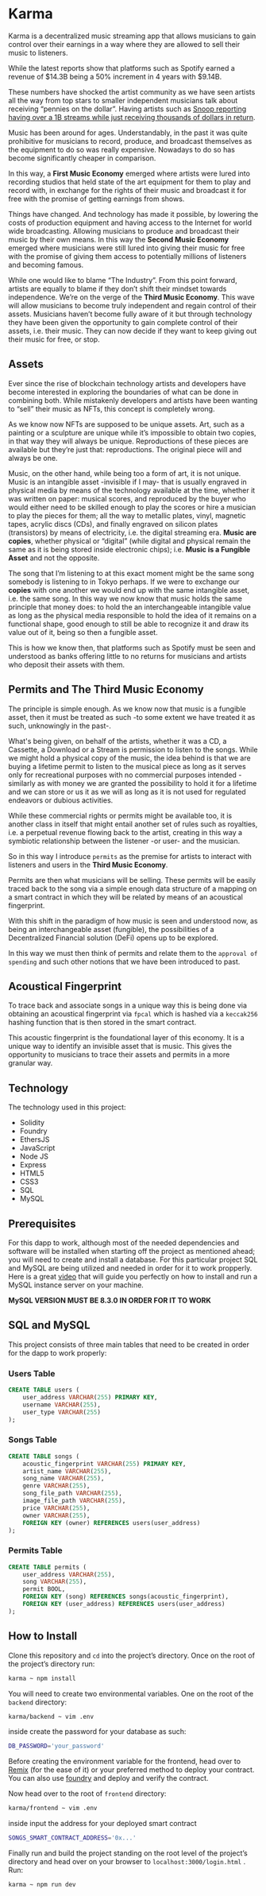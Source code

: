 # Karma

Karma is a decentralized music streaming app that allows musicians to gain control
over their earnings in a way where they are allowed to sell their music to 
listeners.

While the latest reports show that platforms such as Spotify earned a revenue 
of $14.3B being a 50% increment in 4 years with $9.14B.

These numbers have shocked the artist community as we have seen artists all 
the way from top stars to smaller independent musicians talk about receiving 
“pennies on the dollar”. Having artists such as [Snoop reporting having over a 
1B streams while just receiving thousands of dollars in return](https://twitter.com/historyinmemes/status/1766128240467587364).

Music has been around for ages. Understandably, in the past it was quite 
prohibitive for musicians to record, produce, and broadcast themselves as the 
equipment to do so was really expensive. Nowadays to do so has become 
significantly cheaper in comparison.

In this way, a **First Music Economy** emerged where artists were lured into 
recording studios that held state of the art equipment for them to play and 
record with, in exchange for the rights of their music and broadcast it for 
free with the promise of getting earnings from shows.

Things have changed. And technology has made it possible, by lowering the costs 
of production equipment and having access to the Internet for world wide 
broadcasting. Allowing musicians to produce and broadcast their music by their 
own means. In this way the **Second Music Economy** emerged where musicians were 
still lured into giving their music for free with the promise of giving them 
access to potentially millions of listeners and becoming famous.

While one would like to blame “The Industry”. From this point forward, artists 
are equally to blame if they don’t shift their mindset towards independence. 
We’re on the verge of the **Third Music Economy**. This wave will allow musicians 
to become truly independent and regain control of their assets. Musicians haven’t 
become fully aware of it but through technology they have been given the 
opportunity to gain complete control of their assets, i.e. their music. They 
can now decide if they want to keep giving out their music for free, or stop.

## Assets

Ever since the rise of blockchain technology artists and developers have become 
interested in exploring the boundaries of what can be done in combining both. 
While mistakenly developers and artists have been wanting to “sell” their 
music as NFTs, this concept is completely wrong.

As we know now NFTs are supposed to be unique assets. Art, such as a painting or 
a sculpture are unique while it’s impossible to obtain two copies, in that way 
they will always be unique. Reproductions of these pieces are available but 
they’re just that: reproductions. The original piece will and always be one.

Music, on the other hand, while being too a form of art, it is not unique. 
Music is an intangible asset -invisible if I may- that is usually engraved in 
physical media by means of the technology available at the time, whether it 
was written on paper: musical scores, and reproduced by the buyer who would 
either need to be skilled enough to play the scores or hire a musician to play 
the pieces for them; all the way to metallic plates, vinyl, magnetic tapes, 
acrylic discs (CDs), and finally engraved on silicon plates (transistors) by 
means of electricity, i.e. the digital streaming era. **Music are copies**, 
whether physical or “digital” (while digital and physical remain the same as 
it is being stored inside electronic chips); i.e. **Music is a Fungible Asset** 
and not the opposite. 

The song that I’m listening to at this exact moment might be the same song 
somebody is listening to in Tokyo perhaps. If we were to exchange our **copies** 
with one another we would end up with the same intangible asset, i.e. the same 
song. In this way we now know that music holds the same principle that money 
does: to hold the an interchangeable intangible value as long as the physical 
media responsible to hold the idea of it remains on a functional shape, good 
enough to still be able to recognize it and draw its value out of it, being so 
then a fungible asset.

This is how we know then, that platforms such as Spotify must be seen and 
understood as banks offering little to no returns for musicians and artists 
who deposit their assets with them.

## Permits and The Third Music Economy

The principle is simple enough. As we know now that music is a fungible asset, 
then it must be treated as such -to some extent we have treated it as such, 
unknowingly in the past-.

What's being given, on behalf of the artists, whether it was a CD, a Cassette, 
a Download or a Stream is permission to listen to the songs. While we might 
hold a physical copy of the music, the idea behind is that we are buying a 
lifetime permit to listen to the musical piece as long as it serves only for 
recreational purposes with no commercial purposes intended  -similarly as with 
money we are granted the possibility to hold it for a lifetime and we can store 
or us it as we will as long as it is not used for regulated endeavors or 
dubious activities.

While these commercial rights or permits might be available too, it is another
class in itself that might entail another set of rules such as royalties, 
i.e. a perpetual revenue flowing back to the artist, creating in this way a 
symbiotic relationship between the listener -or user- and the musician.

So in this way I introduce `permits`  as the premise for artists to interact 
with listeners and users in the **Third Music Economy**. 

Permits are then what musicians will be selling. These permits will be easily 
traced back to the song via a simple enough data structure of a mapping on a 
smart contract in which they will be related by means of an acoustical fingerprint.

With this shift in the paradigm of how music is seen and understood now, as 
being an interchangeable asset (fungible), the possibilities of a Decentralized 
Financial solution (DeFi) opens up to be explored.

In this way we must then think of permits and relate them to the `approval of 
spending` and such other notions that we have been introduced to past.

## Acoustical Fingerprint

To trace back and associate songs in a unique way this is being done via 
obtaining an acoustical fingerprint via `fpcal` which is hashed via a `keccak256` 
hashing function that is then stored in the smart contract. 

This acoustic fingerprint is the foundational layer of this economy. It is a 
unique way to identify an invisible asset that is music. This gives the 
opportunity to musicians to trace their assets and permits in a more granular way.

## Technology

The technology used in this project:

- Solidity
- Foundry
- EthersJS
- JavaScript
- Node JS
- Express
- HTML5
- CSS3
- SQL
- MySQL

## Prerequisites

For this dapp to work, although most of the needed dependencies and software 
will be installed when starting off the project as mentioned ahead; you will need 
to create and install a database. For this particular project SQL and MySQL 
are being utilized and needed in order for it to work propperly. Here is a great 
[video](https://youtu.be/HXV3zeQKqGY?si=IZb88uvfayRL2Y9_) that will guide you 
perfectly on how to install and run a MySQL instance server on your machine.

**MySQL VERSION MUST BE 8.3.0 IN ORDER FOR IT TO WORK**

## SQL and MySQL
This project consists of three main tables that need to be created in order for 
the dapp to work properly:

### Users Table
```sql
CREATE TABLE users (
    user_address VARCHAR(255) PRIMARY KEY,
    username VARCHAR(255),
    user_type VARCHAR(255)
);
```
### Songs Table
```sql
CREATE TABLE songs (
    acoustic_fingerprint VARCHAR(255) PRIMARY KEY,
    artist_name VARCHAR(255),
    song_name VARCHAR(255),
    genre VARCHAR(255),
    song_file_path VARCHAR(255),
    image_file_path VARCHAR(255),
    price VARCHAR(255),
    owner VARCHAR(255),
    FOREIGN KEY (owner) REFERENCES users(user_address)
);
```
### Permits Table
```sql
CREATE TABLE permits (
    user_address VARCHAR(255),
    song VARCHAR(255),
    permit BOOL,
    FOREIGN KEY (song) REFERENCES songs(acoustic_fingerprint),
    FOREIGN KEY (user_address) REFERENCES users(user_address)
);
```


## How to Install

Clone this repository and `cd` into the project’s directory. Once on the root 
of the project’s directory run:

```sh
karma ~ npm install
```

You will need to create two environmental variables. One on the root of 
the `backend` directory:

```sh
karma/backend ~ vim .env
```

inside create the password for your database as such:

```sh
DB_PASSWORD='your_password'
```

Before creating the environment variable for the frontend, head over to [Remix](https://remix.ethereum.org/#lang=en&optimize=false) (for 
the ease of it) or your preferred method to deploy your contract. You can also 
use [foundry](https://book.getfoundry.sh/tutorials/solidity-scripting#deploying-our-contract) and deploy and verify the contract.

Now head over to the root of `frontend` directory:

```sh
karma/frontend ~ vim .env
```

inside input the address for your deployed smart contract

```sh
SONGS_SMART_CONTRACT_ADDRESS='0x...'
```

Finally run and build the project standing on the root level of the project’s 
directory and head over on your browser to `localhost:3000/login.html` . Run:

```sh
karma ~ npm run dev
```
